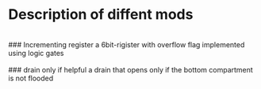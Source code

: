 # Description of diffent mods
<br>
### Incrementing register
a 6bit-rigister with overflow flag implemented using logic gates
<br><br>
### drain only if helpful
a drain that opens only if the bottom compartment is not flooded
